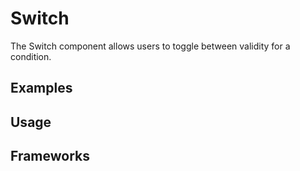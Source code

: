<script setup>
  import Vue from './vue.md';
  import React from './react.md';
</script>

# Switch

The Switch component allows users to toggle between validity for a condition.

## Examples

<theme-switcher />

<switch-example />

## Usage

<component-design-guidelines name="Warp - Components / Switch" link="https://www.figma.com/file/nkiRpuVu6XRfvY96BA80H8/Components-overview?type=design&node-id=377-23907&mode=design" />

<component-questions />

## Frameworks

<tabs-content> 
  <template #react>
    <react />
  </template>
  <template #vue>
    <vue />
  </template>
</tabs-content>
